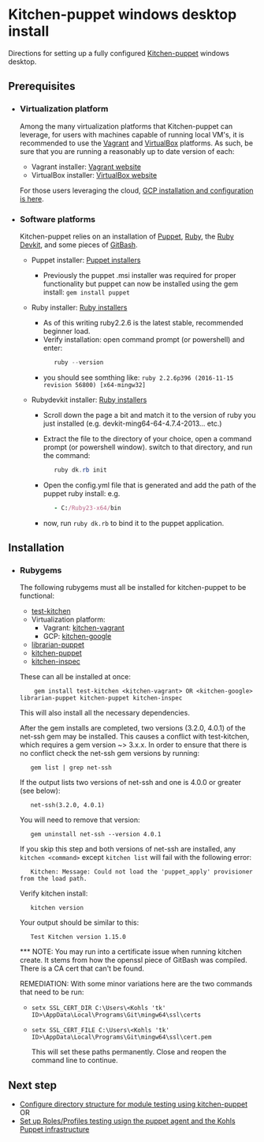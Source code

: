 # Kitchen-puppet windows desktop install

Directions for setting up a fully configured [Kitchen-puppet](https://github.com/neillturner/kitchen-puppet) windows desktop.

## Prerequisites

- ### Virtualization platform
  Among the many virtualization platforms that Kitchen-puppet can leverage, for users with machines capable of running local VM's, it is recommended to use the [Vagrant](https://www.vagrantup.com/) and [VirtualBox](https://www.virtualbox.org/) platforms. As such, be sure that you are running a reasonably up to date version of each:

  - Vagrant installer: [Vagrant website](https://www.vagrantup.com/downloads.html)
  - VirtualBox installer: [VirtualBox website](https://www.virtualbox.org/wiki/Downloads)

  For those users leveraging the cloud, [GCP installation and configuration is here](gcp_setup.md).

- ### Software platforms
  Kitchen-puppet relies on an installation of [Puppet](https://puppet.com/), [Ruby](https://www.ruby-lang.org/en/), the [Ruby Devkit](http://rubyinstaller.org/add-ons/devkit/), and some pieces of [GitBash](https://git-scm.com/download/win).

  - Puppet installer: [Puppet installers](https://downloads.puppetlabs.com/windows/)
    - Previously the puppet .msi installer was required for proper functionality but puppet can now be installed using the gem install: `gem install puppet`

  - Ruby installer: [Ruby installers](https://rubyinstaller.org/downloads/)
    - As of this writing ruby2.2.6 is the latest stable, recommended beginner load.
    - Verify installation: open command prompt (or powershell) and enter:
        ```powershell
           ruby --version
        ```
    - you should see somthing like:
        `ruby 2.2.6p396 (2016-11-15 revision 56800) [x64-mingw32]`

  - Rubydevkit installer: [Ruby installers](https://rubyinstaller.org/downloads/)
    - Scroll down the page a bit and match it to the version of ruby you just installed
        (e.g. devkit-ming64-64-4.7.4-2013... etc.)
    - Extract the file to the directory of your choice, open a command prompt (or powershell
        window). switch to that directory, and run the command:

        ```powershell
           ruby dk.rb init
        ```
    - Open the config.yml file that is generated and add the path of the puppet ruby install:
         e.g.

         ```ruby
            - C:/Ruby23-x64/bin
         ```
    - now, run `ruby dk.rb` to bind it to the puppet application.

## Installation

- ### Rubygems

  The following rubygems must all be installed for kitchen-puppet to be functional:
  - [test-kitchen](http://kitchen.ci/)
  - Virtualization platform:
    - Vagrant: [kitchen-vagrant](https://github.com/test-kitchen/kitchen-vagrant)
    - GCP: [kitchen-google](https://github.com/test-kitchen/kitchen-google)
  - [librarian-puppet](https://github.com/rodjek/librarian-puppet)
  - [kitchen-puppet](https://github.com/neillturner/kitchen-puppet)
  - [kitchen-inspec](https://github.com/chef/kitchen-inspec)

  These can all be installed at once:
  ```shell
      gem install test-kitchen <kitchen-vagrant> OR <kitchen-google> librarian-puppet kitchen-puppet kitchen-inspec
  ```
  This will also install all the necessary dependencies.

  After the gem installs are completed, two versions (3.2.0, 4.0.1) of the net-ssh gem may be installed. This causes
  a conflict with test-kitchen, which requires a gem version ~> 3.x.x. In order to ensure that there is no conflict
  check the net-ssh gem versions by running:

  ```shell
     gem list | grep net-ssh
  ```
  If the output lists two versions of net-ssh and one is 4.0.0 or greater (see below):

  ```shell
     net-ssh(3.2.0, 4.0.1)
  ```

  You will need to remove that version:

  ```shell
     gem uninstall net-ssh --version 4.0.1
  ```
  If you skip this step and both versions of net-ssh are installed,
  any `kitchen <command>` except `kitchen list` will fail with the following error:

  ```shell
     Kitchen: Message: Could not load the 'puppet_apply' provisioner from the load path.
  ```

  Verify kitchen install:
  ```shell
     kitchen version
  ```
  Your output should be similar to this:
  ```shell
     Test Kitchen version 1.15.0
  ```

  *** NOTE: You may run into a certificate issue when running kitchen create. It stems from how the openssl piece of GitBash was compiled. There is a CA cert that can't be found.

  REMEDIATION: With some minor variations here are the two commands that need to be run:
  - ```shell
    setx SSL_CERT_DIR C:\Users\<Kohls 'tk' ID>\AppData\Local\Programs\Git\mingw64\ssl\certs
    ```
  - ```shell
    setx SSL_CERT_FILE C:\Users\<Kohls 'tk' ID>\AppData\Local\Programs\Git\mingw64\ssl\cert.pem
    ```
    This will set these paths permanently. Close and reopen the command line to continue.

## Next step

- [Configure directory structure for module testing using kitchen-puppet](kpdirectorysetup.md) OR
- [Set up Roles/Profiles testing usign the puppet agent and the Kohls Puppet infrastructure](agentsetup.md)